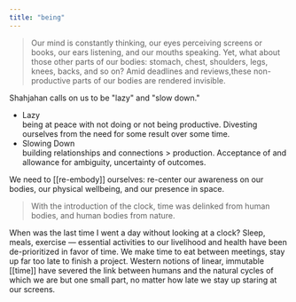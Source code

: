 ```yaml
---
title: "being"
---
```

> Our mind is constantly thinking, our eyes perceiving screens or books, our ears listening, and our mouths speaking. Yet, what about those other parts of our bodies: stomach, chest, shoulders, legs, knees, backs, and so on? Amid deadlines and reviews,these non-productive parts of our bodies are rendered invisible.

Shahjahan calls on us to be "lazy" and "slow down."

  - Lazy  
    being at peace with not doing or not being productive. Divesting ourselves from the need for some result over some time.
  - Slowing Down  
    building relationships and connections \> production. Acceptance of and allowance for ambiguity, uncertainty of outcomes.

We need to [[re-embody]] ourselves: re-center our awareness on our bodies, our physical wellbeing, and our presence in space.

> With the introduction of the clock, time was delinked from human bodies, and human bodies from nature.

When was the last time I went a day without looking at a clock? Sleep, meals, exercise — essential activities to our livelihood and health have been de-prioritized in favor of time. We make time to eat between meetings, stay up far too late to finish a project. Western notions of linear, immutable [[time]] have severed the link between humans and the natural cycles of which we are but one small part, no matter how late we stay up staring at our screens.
